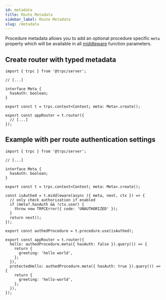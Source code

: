 ```yaml
---
id: metadata
title: Route Metadata
sidebar_label: Route Metadata
slug: /metadata
---
```


Procedure metadata allows you to add an optional procedure specific `meta` property which will be available in all [middleware](middlewares) function parameters.

## Create router with typed metadata

```tsx
import { trpc } from '@trpc/server';

// [...]

interface Meta {
  hasAuth: boolean;
}

export const t = trpc.context<Context; meta: Meta>.create();

export const appRouter = t.router({
  // [...]
});
```

## Example with per route authentication settings

```tsx title='server.ts'
import { trpc } from '@trpc/server';

// [...]

interface Meta {
  hasAuth: boolean;
}

export const t = trpc.context<Context; meta: Meta>.create();

const isAuthed = t.middleware(async ({ meta, next, ctx }) => {
  // only check authorization if enabled
  if (meta?.hasAuth && !ctx.user) {
    throw new TRPCError({ code: 'UNAUTHORIZED' });
  }
  return next();
});

export const authedProcedure = t.procedure.use(isAuthed);

export const appRouter = t.router({
  hello: authedProcedure.meta({ hasAuth: false }).query(() => {
    return {
      greeting: 'hello world',
    };
  }),
  protectedHello: authedProcedure.meta({ hasAuth: true }).query(() => {
    return {
      greeting: 'hello-world',
    };
  }),
});
```
